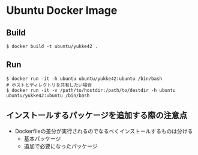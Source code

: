 # Ubuntu Docker Image

## Build

```
$ docker build -t ubuntu/yukke42 .
```

## Run

```
$ docker run -it -h ubuntu ubuntu/yukke42:ubuntu /bin/bash
# ホストとディレクトリを共有したい場合
$ docker run -it -v /path/to/hostdir:/path/to/destdir -h ubuntu ubuntu/yukke42:ubuntu /bin/bash
```


## インストールするパッケージを追加する際の注意点
- Dockerfileの差分が実行されるのでなるべくインストールするものは分ける
  - 基本パッケージ
  - 追加で必要になったパッケージ
